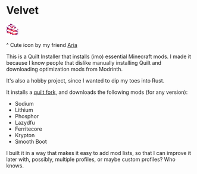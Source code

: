 # Velvet

![Icon](docs/icon.png)

^ Cute icon by my friend [Aria]()

This is a Quilt Installer that installs (imo) essential Minecraft mods.
I made it because I know people that dislike manually installing Quilt and downloading optimization mods from Modrinth.

It's also a hobby project, since I wanted to dip my toes into Rust.

It installs a [quilt fork](https://github.com/derspyy/velvet-quilt-loader), and downloads the following mods (for any version):

- Sodium
- Lithium
- Phosphor
- Lazydfu
- Ferritecore
- Krypton
- Smooth Boot

I built it in a way that makes it easy to add mod lists, so that I can improve it later with, possibly, multiple profiles, or maybe custom profiles? Who knows.